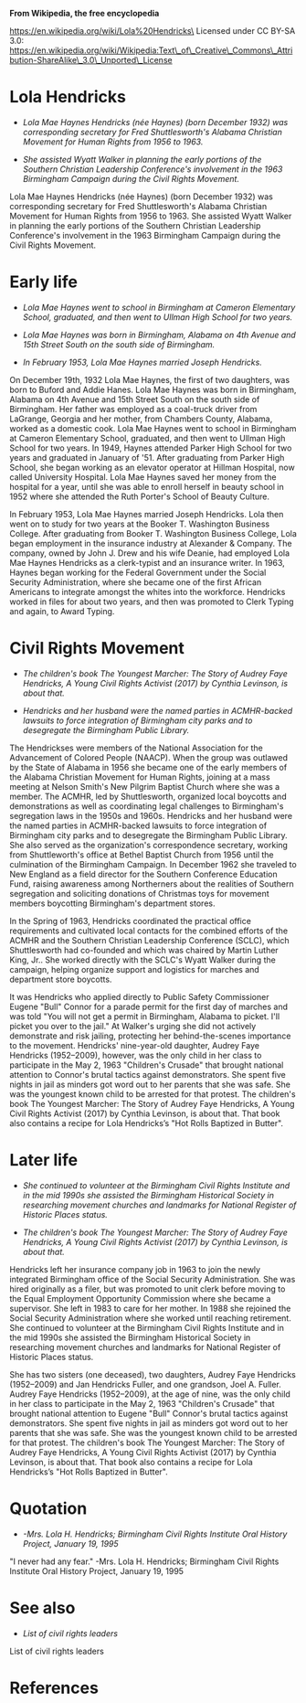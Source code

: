 **From Wikipedia, the free encyclopedia**

https://en.wikipedia.org/wiki/Lola%20Hendricks\
Licensed under CC BY-SA 3.0:\
https://en.wikipedia.org/wiki/Wikipedia:Text\_of\_Creative\_Commons\_Attribution-ShareAlike\_3.0\_Unported\_License

Lola Hendricks
==============

-   *Lola Mae Haynes Hendricks (née Haynes) (born December 1932) was
    corresponding secretary for Fred Shuttlesworth's Alabama Christian
    Movement for Human Rights from 1956 to 1963.*

-   *She assisted Wyatt Walker in planning the early portions of the
    Southern Christian Leadership Conference's involvement in the 1963
    Birmingham Campaign during the Civil Rights Movement.*

Lola Mae Haynes Hendricks (née Haynes) (born December 1932) was
corresponding secretary for Fred Shuttlesworth's Alabama Christian
Movement for Human Rights from 1956 to 1963. She assisted Wyatt Walker
in planning the early portions of the Southern Christian Leadership
Conference's involvement in the 1963 Birmingham Campaign during the
Civil Rights Movement.

Early life
==========

-   *Lola Mae Haynes went to school in Birmingham at Cameron Elementary
    School, graduated, and then went to Ullman High School for two
    years.*

-   *Lola Mae Haynes was born in Birmingham, Alabama on 4th Avenue and
    15th Street South on the south side of Birmingham.*

-   *In February 1953, Lola Mae Haynes married Joseph Hendricks.*

On December 19th, 1932 Lola Mae Haynes, the first of two daughters, was
born to Buford and Addie Hanes. Lola Mae Haynes was born in Birmingham,
Alabama on 4th Avenue and 15th Street South on the south side of
Birmingham. Her father was employed as a coal-truck driver from
LaGrange, Georgia and her mother, from Chambers County, Alabama, worked
as a domestic cook. Lola Mae Haynes went to school in Birmingham at
Cameron Elementary School, graduated, and then went to Ullman High
School for two years. In 1949, Haynes attended Parker High School for
two years and graduated in January of '51. After graduating from Parker
High School, she began working as an elevator operator at Hillman
Hospital, now called University Hospital. Lola Mae Haynes saved her
money from the hospital for a year, until she was able to enroll herself
in beauty school in 1952 where she attended the Ruth Porter's School of
Beauty Culture.

In February 1953, Lola Mae Haynes married Joseph Hendricks. Lola then
went on to study for two years at the Booker T. Washington Business
College. After graduating from Booker T. Washington Business College,
Lola began employment in the insurance industry at Alexander & Company.
The company, owned by John J. Drew and his wife Deanie, had employed
Lola Mae Haynes Hendricks as a clerk-typist and an insurance writer. In
1963, Haynes began working for the Federal Government under the Social
Security Administration, where she became one of the first African
Americans to integrate amongst the whites into the workforce. Hendricks
worked in files for about two years, and then was promoted to Clerk
Typing and again, to Award Typing.

Civil Rights Movement
=====================

-   *The children's book The Youngest Marcher: The Story of Audrey Faye
    Hendricks, A Young Civil Rights Activist (2017) by Cynthia Levinson,
    is about that.*

-   *Hendricks and her husband were the named parties in ACMHR-backed
    lawsuits to force integration of Birmingham city parks and to
    desegregate the Birmingham Public Library.*

The Hendrickses were members of the National Association for the
Advancement of Colored People (NAACP). When the group was outlawed by
the State of Alabama in 1956 she became one of the early members of the
Alabama Christian Movement for Human Rights, joining at a mass meeting
at Nelson Smith's New Pilgrim Baptist Church where she was a member. The
ACMHR, led by Shuttlesworth, organized local boycotts and demonstrations
as well as coordinating legal challenges to Birmingham's segregation
laws in the 1950s and 1960s. Hendricks and her husband were the named
parties in ACMHR-backed lawsuits to force integration of Birmingham city
parks and to desegregate the Birmingham Public Library. She also served
as the organization's correspondence secretary, working from
Shuttleworth's office at Bethel Baptist Church from 1956 until the
culmination of the Birmingham Campaign. In December 1962 she traveled to
New England as a field director for the Southern Conference Education
Fund, raising awareness among Northerners about the realities of
Southern segregation and soliciting donations of Christmas toys for
movement members boycotting Birmingham's department stores.

In the Spring of 1963, Hendricks coordinated the practical office
requirements and cultivated local contacts for the combined efforts of
the ACMHR and the Southern Christian Leadership Conference (SCLC), which
Shuttlesworth had co-founded and which was chaired by Martin Luther
King, Jr.. She worked directly with the SCLC's Wyatt Walker during the
campaign, helping organize support and logistics for marches and
department store boycotts.

It was Hendricks who applied directly to Public Safety Commissioner
Eugene "Bull" Connor for a parade permit for the first day of marches
and was told "You will not get a permit in Birmingham, Alabama to
picket. I'll picket you over to the jail." At Walker's urging she did
not actively demonstrate and risk jailing, protecting her
behind-the-scenes importance to the movement. Hendricks' nine-year-old
daughter, Audrey Faye Hendricks (1952–2009), however, was the only child
in her class to participate in the May 2, 1963 "Children's Crusade" that
brought national attention to Connor's brutal tactics against
demonstrators. She spent five nights in jail as minders got word out to
her parents that she was safe. She was the youngest known child to be
arrested for that protest. The children's book The Youngest Marcher: The
Story of Audrey Faye Hendricks, A Young Civil Rights Activist (2017) by
Cynthia Levinson, is about that. That book also contains a recipe for
Lola Hendricks’s "Hot Rolls Baptized in Butter".

Later life
==========

-   *She continued to volunteer at the Birmingham Civil Rights Institute
    and in the mid 1990s she assisted the Birmingham Historical Society
    in researching movement churches and landmarks for National Register
    of Historic Places status.*

-   *The children's book The Youngest Marcher: The Story of Audrey Faye
    Hendricks, A Young Civil Rights Activist (2017) by Cynthia Levinson,
    is about that.*

Hendricks left her insurance company job in 1963 to join the newly
integrated Birmingham office of the Social Security Administration. She
was hired originally as a filer, but was promoted to unit clerk before
moving to the Equal Employment Opportunity Commission where she became a
supervisor. She left in 1983 to care for her mother. In 1988 she
rejoined the Social Security Administration where she worked until
reaching retirement. She continued to volunteer at the Birmingham Civil
Rights Institute and in the mid 1990s she assisted the Birmingham
Historical Society in researching movement churches and landmarks for
National Register of Historic Places status.

She has two sisters (one deceased), two daughters, Audrey Faye Hendricks
(1952–2009) and Jan Hendricks Fuller, and one grandson, Joel A. Fuller.
Audrey Faye Hendricks (1952–2009), at the age of nine, was the only
child in her class to participate in the May 2, 1963 "Children's
Crusade" that brought national attention to Eugene "Bull" Connor's
brutal tactics against demonstrators. She spent five nights in jail as
minders got word out to her parents that she was safe. She was the
youngest known child to be arrested for that protest. The children's
book The Youngest Marcher: The Story of Audrey Faye Hendricks, A Young
Civil Rights Activist (2017) by Cynthia Levinson, is about that. That
book also contains a recipe for Lola Hendricks’s "Hot Rolls Baptized in
Butter".

Quotation
=========

-   *-Mrs. Lola H. Hendricks; Birmingham Civil Rights Institute Oral
    History Project, January 19, 1995*

"I never had any fear." -Mrs. Lola H. Hendricks; Birmingham Civil Rights
Institute Oral History Project, January 19, 1995

See also
========

-   *List of civil rights leaders*

List of civil rights leaders

References
==========
